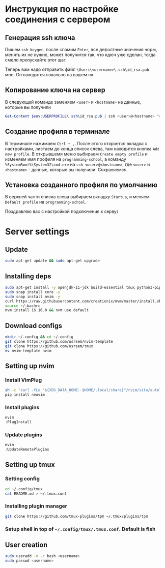 # Инструкция по настройке соединения с сервером

## Генерация ssh ключа
Пишем `ssh-keygen`, после спамим `Enter`, все дефолтные значения норм, менять их не нужно, может получится так, что кдюч уже сделан, тогда смело пропускайте этот шаг. 

Теперь вам надо отправить файл `\Users\<username>\.ssh\id_rsa.pub` мне. Он находится локально на вашем пк.

## Копирование ключа на сервер
В следующей команде заменяем `<user>` и `<hostname>` на данные, которые вы получили
```powershell
Get-Content $env:USERPROFILE\.ssh\id_rsa.pub | ssh <user>@<hostname> "cat >> .ssh/authorized_keys"
````

## Создание профиля в терминале 
В терминале нажимаем `Ctrl + ,`. После этого откроется вкладка с настройками, листаем до конца список слева, там находится кнопка
`Add new profile`. В открывшемя меню выбираем `Create empty profile` и изменяем имя профиля на `programming-school`,
а команду `%SystemRoot%\System32\cmd.exe` на `ssh <user>@<hostname>`, где `<user>` и `<hostname>` - данные, которые вы получили. Сохраняемся. 

## Установка созданного профиля по умолчанию
В верхней части списка слева выбираем вкладку `Startup`, и меняем `Default profile` на `programming-school`.

Поздравляю вас с настройкой подключения к серву)


# Server settings

## Update
```bash
sudo apt-get update && sudo apt-get upgrade
```

## Installing deps
```bash
sudo apt-get install -y openjdk-11-jdk build-essential tmux python3-pip sanpd
sudo snap install core -y
sudo snap install nvim -y
curl https://raw.githubusercontent.com/creationix/nvm/master/install.sh | bash
source ~/.bashrc
nvm install 16.16.0 && nvm use default
```

## Download configs
```bash
mkdir ~/.config && cd ~/.config
git clone https://github.com/usrsem/nvim-template
git clone https://github.com/usrsem/tmux
mv nvim-template nvim
```

## Setting up nvim
### Install VimPlug
```bash
sh -c 'curl -fLo "${XDG_DATA_HOME:-$HOME/.local/share}"/nvim/site/autoload/plug.vim --create-dirs https://raw.githubusercontent.com/junegunn/vim-plug/master/plug.vim'
pip install neovim
```
 
### Install plugins
```bash
nvim
:PlugInstall
```

### Update plugins
```bash
nvim
:UpdateRemotePlugins
```

## Setting up tmux
### Setting config
```bash
cd ~/.config/tmux
cat README.md > ~/.tmux.conf
```
### Installing plugin manager
```bash
git clone https://github.com/tmux-plugins/tpm ~/.tmux/plugins/tpm
```
### Setup shell in top of `~/.config/tmux/.tmux.conf`. Default is fish

## User creation
```bash
sudo useradd -m -c bash <username>
sudo passwd <username>
```
